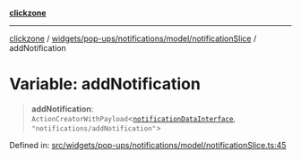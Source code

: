 [**clickzone**](../../../../../../README.md)

***

[clickzone](../../../../../../README.md) / [widgets/pop-ups/notifications/model/notificationSlice](../README.md) / addNotification

# Variable: addNotification

> **addNotification**: `ActionCreatorWithPayload`\<[`notificationDataInterface`](../../../../../../shared/types/interfaces/notificationDataInterface.md), `"notifications/addNotification"`\>

Defined in: [src/widgets/pop-ups/notifications/model/notificationSlice.ts:45](https://github.com/MaximBri/ClickZone/blob/20f3f0d061a7c50a96ed5bba64acbc325a456072/client/src/widgets/pop-ups/notifications/model/notificationSlice.ts#L45)

